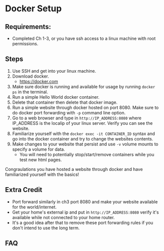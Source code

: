 # Docker Setup

## Requirements: 
- Completed Ch 1-3, or you have ssh access to a linux machine with root permissions.

## Steps
1. Use SSH and get into your linux machine.
2. Download docker.
    - https://docker.com
3. Make sure docker is running and available for usage by running `docker ps` in the terminal.
4. Run a simple Hello World docker container.
5. Delete that container then delete that docker image.
6. Run a simple website through docker hosted on port 8080. Make sure to do docker port forwarding with `-p` command line option.
7. Go to a web browser and type in `http://IP_ADDRESS:8080` where IP_ADDRESS is the localip of your linux server. Verify you can see the website.
8. Familiarize yourself with the `docker exec -it CONTAINER_ID` syntax and go into the docker container and try to change the websites contents.
9. Make changes to your website that persist and use `-v` volume mounts to specify a volume for data.
    - You will need to potentially stop/start/remove containers while you test new html pages.

Congraulations you have hosted a website through docker and have familiarized yourself with the basics!

## Extra Credit
- Port forward similarly in ch3 port 8080 and make your website available for the world/internet.
- Get your home's external ip and put in `http://IP_ADDRESS:8080` verify it's available while not connected to your home router.
- It's a good idea after that to remove these port forwarding rules if you don't intend to use the long term.

## FAQ
